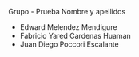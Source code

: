 Grupo - Prueba
Nombre y apellidos

- Edward Melendez Mendigure
- Fabricio Yared Cardenas Huaman
- Juan Diego Poccori Escalante
